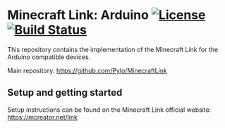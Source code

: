 # Minecraft Link: Arduino [![License](https://img.shields.io/badge/License-Apache%202.0-blue.svg)](https://github.com/Pylo/MinecraftLink/blob/master/LICENSE) [![Build Status](https://travis-ci.com/Pylo/MinecraftLinkArduino.svg?branch=master)](https://travis-ci.com/Pylo/MinecraftLinkArduino)

This repository contains the implementation of the Minecraft Link for the Arduino compatible devices.

Main repository: https://github.com/Pylo/MinecraftLink

## Setup and getting started

Setup instructions can be found on the Minecraft Link official website: https://mcreator.net/link
